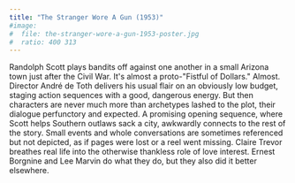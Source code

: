 ```yaml
---
title: "The Stranger Wore A Gun (1953)"
#image:
#  file: the-stranger-wore-a-gun-1953-poster.jpg
#  ratio: 400 313
---
```

Randolph Scott plays bandits off against one another in a small Arizona town just after the Civil War. It's almost a proto-"Fistful of Dollars." Almost. Director André de Toth delivers his usual flair on an obviously low budget, staging action sequences with a good, dangerous energy. But then characters are never much more than archetypes lashed to the plot, their dialogue perfunctory and expected. A promising opening sequence, where Scott helps Southern outlaws sack a city, awkwardly connects to the rest of the story. Small events and whole conversations are sometimes referenced but not depicted, as if pages were lost or a reel went missing. Claire Trevor breathes real life into the otherwise thankless role of love interest. Ernest Borgnine and Lee Marvin do what they do, but they also did it better elsewhere.

